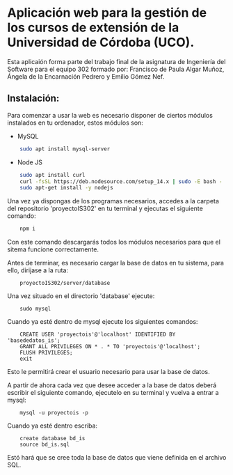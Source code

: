 # Aplicación web para la gestión de los cursos de extensión de la Universidad de Córdoba (UCO).

Esta aplicaión forma parte del trabajo final de la asignatura de Ingeniería del Software para el equipo 302 formado por:
Francisco de Paula Algar Muñoz, Ángela de la Encarnación Pedrero y Emilio Gómez Nef.
## Instalación:
Para comenzar a usar la web es necesario disponer de ciertos módulos 
instalados en tu ordenador, estos módulos son:

- MySQL

```bash
    sudo apt install mysql-server
```
- Node JS

```bash
    sudo apt install curl
    curl -fsSL https://deb.nodesource.com/setup_14.x | sudo -E bash -
    sudo apt-get install -y nodejs

```

Una vez ya dispongas de los programas necesarios, accedes a la carpeta del repositorio
'proyectoIS302' en tu terminal y ejecutas el siguiente comando:

```bash
    npm i
```

Con este comando descargarás todos los módulos necesarios para que el sitema funcione
correctamente.

Antes de terminar, es necesario cargar la base de datos en tu sistema, para ello, dirijase
a la ruta:

        proyectoIS302/server/database

Una vez situado en el directorio 'database' ejecute:

        sudo mysql

Cuando ya esté dentro de mysql ejecute los siguientes comandos:

        CREATE USER 'proyectois'@'localhost' IDENTIFIED BY 'basededatos_is';
        GRANT ALL PRIVILEGES ON * . * TO 'proyectois'@'localhost';
        FLUSH PRIVILEGES;
        exit

Esto le permitirá crear el usuario necesario para usar la base de datos.

A partir de ahora cada vez que desee acceder a la base de datos deberá escribir el 
siguiente comando, ejecutelo en su terminal y vuelva a entrar a mysql:

        mysql -u proyectois -p

Cuando ya esté dentro escriba:

        create database bd_is
        source bd_is.sql

Estó hará que se cree toda la base de datos que viene definida en el archivo SQL.

